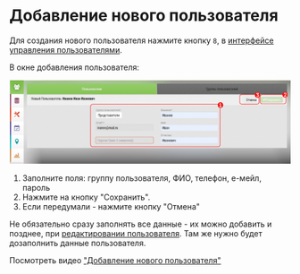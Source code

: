 # Добавление нового пользователя

Для создания нового пользователя нажмите кнопку `8`, в [интерфейсе управления пользователями](accounts-user.html).

В окне добавления пользователя:

![](../images/accounts-user-add.png)

1. Заполните поля: группу пользователя, ФИО, телефон, е-мейл, пароль
2. Нажмите на кнопку "Сохранить".
3. Если передумали - нажмите кнопку "Отмена"

Не обязательно сразу заполнять все данные - их можно добавить и позднее, при [редактировании пользователя](accounts-user-edit.html).
Там же нужно будет дозаполнить данные пользователя.

Посмотреть видео ["Добавление нового пользователя" ](https://storage.yandexcloud.net/support-files/video/accounts-user-add.mp4)